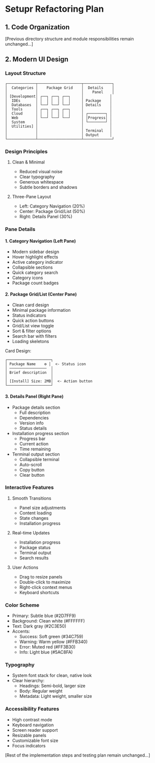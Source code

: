 # Setupr Refactoring Plan

## 1. Code Organization

[Previous directory structure and module responsibilities remain unchanged...]

## 2. Modern UI Design

### Layout Structure
```
┌─────────────┬────────────────────┬─────────────┐
│  Categories │    Package Grid    │  Details    │
│             │                    │    Panel    │
│ [Development│ ┌──┐ ┌──┐ ┌──┐     │            │
│  IDEs       │ │  │ │  │ │  │     │ Package    │
│  Databases  │ └──┘ └──┘ └──┘     │ Details    │
│  Tools      │ ┌──┐ ┌──┐ ┌──┐     │            │
│  Cloud      │ │  │ │  │ │  │     │ ┌────────┐ │
│  Web        │ └──┘ └──┘ └──┘     │ │Progress│ │
│  System     │                    │ └────────┘ │
│  Utilities] │                    │            │
│             │                    │ Terminal   │
│             │                    │ Output     │
└─────────────┴────────────────────┴─────────────┘
```

### Design Principles
1. Clean & Minimal
   - Reduced visual noise
   - Clear typography
   - Generous whitespace
   - Subtle borders and shadows

2. Three-Pane Layout
   - Left: Category Navigation (20%)
   - Center: Package Grid/List (50%)
   - Right: Details Panel (30%)

### Pane Details

#### 1. Category Navigation (Left Pane)
- Modern sidebar design
- Hover highlight effects
- Active category indicator
- Collapsible sections
- Quick category search
- Category icons
- Package count badges

#### 2. Package Grid/List (Center Pane)
- Clean card design
- Minimal package information
- Status indicators
- Quick action buttons
- Grid/List view toggle
- Sort & filter options
- Search bar with filters
- Loading skeletons

Card Design:
```
┌────────────────────┐
│ Package Name    ⚙️ │  <- Status icon
│ ─────────────────  │
│ Brief description  │
│                    │
│ [Install] Size: 2MB│  <- Action button
└────────────────────┘
```

#### 3. Details Panel (Right Pane)
- Package details section
  * Full description
  * Dependencies
  * Version info
  * Status details
- Installation progress section
  * Progress bar
  * Current action
  * Time remaining
- Terminal output section
  * Collapsible terminal
  * Auto-scroll
  * Copy button
  * Clear button

### Interactive Features
1. Smooth Transitions
   - Panel size adjustments
   - Content loading
   - State changes
   - Installation progress

2. Real-time Updates
   - Installation progress
   - Package status
   - Terminal output
   - Search results

3. User Actions
   - Drag to resize panels
   - Double-click to maximize
   - Right-click context menus
   - Keyboard shortcuts

### Color Scheme
- Primary: Subtle blue (#2D7FF9)
- Background: Clean white (#FFFFFF)
- Text: Dark gray (#2C3E50)
- Accents:
  * Success: Soft green (#34C759)
  * Warning: Warm yellow (#FFB340)
  * Error: Muted red (#FF3B30)
  * Info: Light blue (#5AC8FA)

### Typography
- System font stack for clean, native look
- Clear hierarchy:
  * Headings: Semi-bold, larger size
  * Body: Regular weight
  * Metadata: Light weight, smaller size

### Accessibility Features
- High contrast mode
- Keyboard navigation
- Screen reader support
- Resizable panels
- Customizable font size
- Focus indicators

[Rest of the implementation steps and testing plan remain unchanged...]